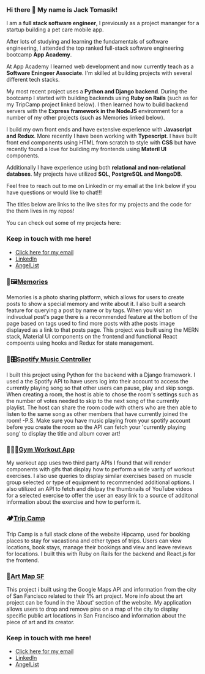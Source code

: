 ### Hi there 👋 My name is Jack Tomasik!

I am a **full stack software engineer**, I previously as a project mananger for a startup building a pet care mobile app. 

After lots of studying and learning the fundamentals of software engineering, I attended the top ranked full-stack software engineering bootcamp **App Academy**. 

At App Academy I learned web development and now currently teach as a **Software Eningeer Associate**. I'm skilled at building projects with several different tech stacks.

My most recent project uses a **Python and Django backend**. During the bootcamp I started with building backends using **Ruby on Rails** (such as for my TripCamp project linked below). I then learned how to build backend servers with the **Express framework in the NodeJS** environment for a number of my other projects (such as Memories linked below).

I build my own front ends and have extensive experience with **Javascript and Redux**. More recently I have been working with **Typescript**. I have built front end components using HTML from scratch to style with **CSS** but have recently found a love for building my frontends using **Materil UI** components.

Additionally I have experience using both **relational and non-relational databses**. My projects have utilized **SQL, PostgreSQL and MongoDB**.

Feel free to reach out to me on LinkedIn or my email at the link below if you have questions or would like to chat!!! 

The titles below are links to the live sites for my projects and the code for the them lives in my repos!

You can check out some of my projects here:

### Keep in touch with me here!
  * <a href="mailto:jackedwardtomasik@gmail.com">Click here for my email</a>
  * <a href="https://www.linkedin.com/in/jack-tomasik-530ab816b/">LinkedIn</a>
  * <a href="https://angel.co/u/jack-tomasik">AngelList</a>

<h3>📸🖼<a href="https://jt-memories.netlify.app/posts">Memories</a></h3>

Memories is a photo sharing platform, which allows for users to create posts to show a special memory and write about it. I also built a search feature for querying
a post by name or by tags. When you visit an indivudual post's page there is a recommended feature at the bottom of the page based on tags used to find more posts with athe posts image displayed as a link to that posts page. This project was built using the MERN stack, Material UI components on the frontend and functional React compoents using hooks and Redux for state management.

<h3>🎵🎛️<a href="https://django-music-spotify.herokuapp.com">Spotify Music Controller<a/></h3>

I built this project using Python for the backend with a Django  framework. I used a the Spotify API to have users log into their account to access the currently playing song so that other users can pause, play and skip songs. 
When creating a room, the host is able to chose the room's settings such as the number of votes needed to skip to the next song of the currently playlist. 
The host can share the room code with others who are then able to listen to the same song as other members that have currently joined the room!
-P.S. Make sure you have music playing from your spotify account before you create the room so the API can fetch your 'currently playing song' to display the title and album cover art!

<h3>💪🏋️‍♂️<a href="https://jtomasik-gym.netlify.app/">Gym Workout App</a></h3>

My workout app uses two third party APIs I found that will render components with gifs that display how to perform a wide varity of workout exercises. I also
use queries to display similar exercises based on muscle group selected or type of equipment to recommended additional options. I also utilized an API to fetch
and dislpay the thumbnails of YouTube videos for a selected exercise to offer the user an easy link to a source of additonal information about the exercise and
how to perform it.

<h3>🏕<a href="https://trip-camp.herokuapp.com/#/">Trip Camp</a></h3>

Trip Camp is a full stack clone of the website Hipcamp, used for booking places to stay for vacastiona and other types of trips. Users can view locations, book stays, manage their bookings and view and leave reviews for locations. I built this with Ruby on Rails for the backend and React.js for the frontend.


<h3>🌁<a href="https://j-tomasik.github.io/JS_art_map/">Art Map SF</a></h3>

This project i built using the Google Maps API and information from the city of San Fancisco related to their 1% art project. More info about the art project can be found in the 'About' section of the website. My application allows users to drop and remove pins on a map of the city to display specific public art locations in San Francisco and information about the piece of art and its creator.

### Keep in touch with me here!
  * <a href="mailto:jackedwardtomasik@gmail.com">Click here for my email</a>
  * <a href="https://www.linkedin.com/in/jack-tomasik-530ab816b/">LinkedIn</a>
  * <a href="https://angel.co/u/jack-tomasik">AngelList</a>

<!--
**j-tomasik/j-tomasik** is a ✨ _special_ ✨ repository because its `README.md` (this file) appears on your GitHub profile.

Here are some ideas to get you started:

- 🔭 I’m currently working on ...
- 🌱 I’m currently learning ...
- 👯 I’m looking to collaborate on ...
- 🤔 I’m looking for help with ...
- 💬 Ask me about ...
- 📫 How to reach me: ...
- 😄 Pronouns: ...
- ⚡ Fun fact: ...
-->
